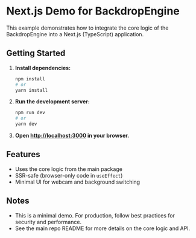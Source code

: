 # Next.js Demo for BackdropEngine

This example demonstrates how to integrate the core logic of the BackdropEngine into a Next.js (TypeScript) application.

## Getting Started

1. **Install dependencies:**
   ```bash
   npm install
   # or
   yarn install
   ```

2. **Run the development server:**
   ```bash
   npm run dev
   # or
   yarn dev
   ```

3. **Open [http://localhost:3000](http://localhost:3000) in your browser.**

## Features
- Uses the core logic from the main package
- SSR-safe (browser-only code in `useEffect`)
- Minimal UI for webcam and background switching

## Notes
- This is a minimal demo. For production, follow best practices for security and performance.
- See the main repo README for more details on the core logic and API. 